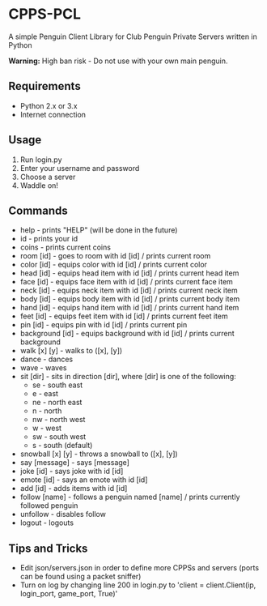 # CPPS-PCL
A simple Penguin Client Library for Club Penguin Private Servers written in Python

**Warning:** High ban risk - Do not use with your own main penguin.

## Requirements
- Python 2.x or 3.x
- Internet connection

## Usage
1. Run login.py
2. Enter your username and password
3. Choose a server
4. Waddle on!

## Commands
- help - prints "HELP" (will be done in the future)
- id - prints your id
- coins - prints current coins
- room [id] - goes to room with id [id] / prints current room
- color [id] - equips color with id [id] / prints current color
- head [id] - equips head item with id [id] / prints current head item
- face [id] - equips face item with id [id] / prints current face item
- neck [id] - equips neck item with id [id] / prints current neck item
- body [id] - equips body item with id [id] / prints current body item
- hand [id] - equips hand item with id [id] / prints current hand item
- feet [id] - equips feet item with id [id] / prints current feet item
- pin [id] - equips pin with id [id] / prints current pin
- background [id] - equips background with id [id] / prints current background
- walk [x] [y] - walks to ([x], [y])
- dance - dances
- wave - waves
- sit [dir] - sits in direction [dir], where [dir] is one of the following:
  - se - south east
  - e - east
  - ne - north east
  - n - north
  - nw - north west
  - w - west
  - sw - south west
  - s - south (default)
- snowball [x] [y] - throws a snowball to ([x], [y])
- say [message] - says [message]
- joke [id] - says joke with id [id]
- emote [id] - says an emote with id [id]
- add [id] - adds items with id [id]
- follow [name] - follows a penguin named [name] / prints currently followed penguin
- unfollow - disables follow
- logout - logouts

## Tips and Tricks
- Edit json/servers.json in order to define more CPPSs and servers (ports can be found using a packet sniffer)
- Turn on log by changing line 200 in login.py to 'client = client.Client(ip, login_port, game_port, True)'
